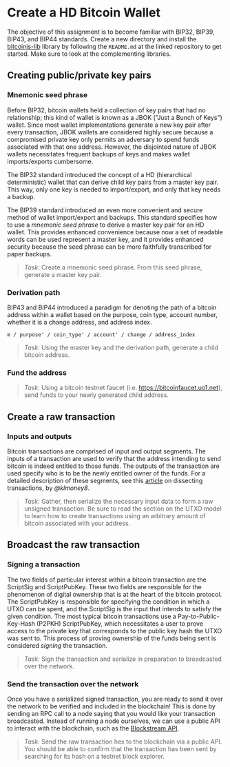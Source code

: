 # Create a HD Bitcoin Wallet

The objective of this assignment is to become familiar with BIP32, BIP39, BIP43, and BIP44 standards. Create a new directory and install the [bitcoinjs-lib](https://github.com/bitcoinjs/bitcoinjs-lib) library by following the `README.md` at the linked repository to get started. Make sure to look at the complementing libraries. 

## Creating public/private key pairs

### Mnemonic seed phrase

Before BIP32, bitcoin wallets held a collection of key pairs that had no relationship; this kind of wallet is known as a JBOK ("Just a Bunch of Keys") wallet. Since most wallet implementations generate a new key pair after every transaction, JBOK wallets are considered highly secure because a compromised private key only permits an adversary to spend funds associated with that one address. However, the disjointed nature of JBOK wallets necessitates frequent backups of keys and makes wallet imports/exports cumbersome. 

The BIP32 standard introduced the concept of a HD (hierarchical deterministic) wallet that can derive child key pairs from a master key pair. This way, only one key is needed to import/export, and only that key needs a backup.

The BIP39 standard introduced an even more convenient and secure method of wallet import/export and backups. This standard specifies how to use a *mnemonic seed phrase* to derive a master key pair for an HD wallet. This provides enhanced convenience because now a set of readable words can be used represent a master key, and it provides enhanced security because the seed phrase can be more faithfully transcribed for paper backups.

> *Task*: Create a mnemonic seed phrase. From this seed phrase, generate a master key pair.

### Derivation path

BIP43 and BIP44 introduced a paradigm for denoting the path of a bitcoin address within a wallet based on the purpose, coin type, account number, whether it is a change address, and address index.

`m / purpose' / coin_type' / account' / change / address_index`

> *Task*: Using the master key and the derivation path, generate a child bitcoin address.

### Fund the address

> *Task*: Using a bitcoin testnet faucet (i.e. https://bitcoinfaucet.uo1.net), send funds to your newly generated child address. 

## Create a raw transaction 

### Inputs and outputs

Bitcoin transactions are comprised of input and output segments. The inputs of a transaction are used to verify that the address intending to send bitcoin is indeed entitled to those funds. The outputs of the transaction are used specify who is to be the newly entitled owner of the funds. For a detailed description of these segments, see this [article](https://klmoney.wordpress.com/bitcoin-dissecting-transactions-part-1/) on dissecting transactions, by *@klmoney8*.

> *Task*: Gather, then serialize the necessary input data to form a raw unsigned transaction. Be sure to read the section on the UTXO model to learn how to create transactions using an arbitrary amount of bitcoin associated with your address.

## Broadcast the raw transaction

### Signing a transaction

The two fields of particular interest within a bitcoin transaction are the ScriptSig and ScriptPubKey. These two fields are responsible for the phenomenon of digital ownership that is at the heart of the bitcoin protocol. The ScriptPubKey is responsible for specifying the condition in which a UTXO can be spent, and the ScriptSig is the input that intends to satisfy the given condition. The most typical bitcoin transactions use a Pay-to-Public-Key-Hash (P2PKH) ScriptPubKey, which necessitates a user to prove access to the private key that corresponds to the public key hash the UTXO was sent to. This process of proving ownership of the funds being sent is considered *signing* the transaction.

> *Task*: Sign the transaction and serialize in preparation to broadcasted over the network.

### Send the transaction over the network

Once you have a serialized signed transaction, you are ready to send it over the network to be verified and included in the blockchain! This is done by sending an RPC call to a node saying that you would like your transaction broadcasted. Instead of running a node ourselves, we can use a public API to interact with the blockchain, such as the [Blockstream API](https://github.com/Blockstream/esplora/blob/master/API.md).

> *Task*: Send the raw transaction hex to the blockchain via a public API. You should be able to confirm that the transaction has been sent by searching for its hash on a testnet block explorer.

